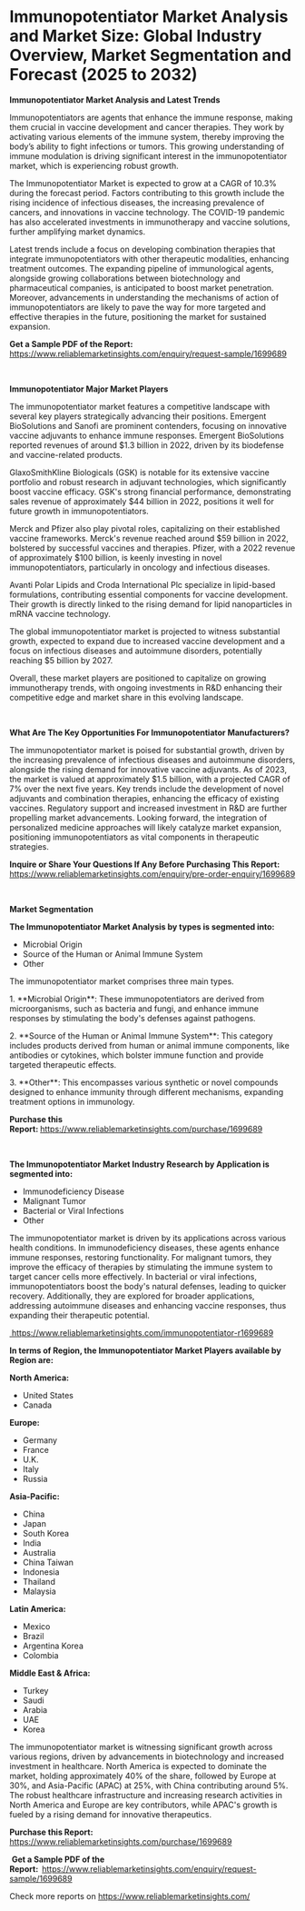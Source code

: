 <p><h1>Immunopotentiator Market Analysis and Market Size: Global Industry Overview, Market Segmentation and Forecast (2025 to 2032)</h1></p><p><strong>Immunopotentiator Market Analysis and Latest Trends</strong></p>
<p><p>Immunopotentiators are agents that enhance the immune response, making them crucial in vaccine development and cancer therapies. They work by activating various elements of the immune system, thereby improving the body’s ability to fight infections or tumors. This growing understanding of immune modulation is driving significant interest in the immunopotentiator market, which is experiencing robust growth.</p><p>The Immunopotentiator Market is expected to grow at a CAGR of 10.3% during the forecast period. Factors contributing to this growth include the rising incidence of infectious diseases, the increasing prevalence of cancers, and innovations in vaccine technology. The COVID-19 pandemic has also accelerated investments in immunotherapy and vaccine solutions, further amplifying market dynamics.</p><p>Latest trends include a focus on developing combination therapies that integrate immunopotentiators with other therapeutic modalities, enhancing treatment outcomes. The expanding pipeline of immunological agents, alongside growing collaborations between biotechnology and pharmaceutical companies, is anticipated to boost market penetration. Moreover, advancements in understanding the mechanisms of action of immunopotentiators are likely to pave the way for more targeted and effective therapies in the future, positioning the market for sustained expansion.</p></p>
<p><strong>Get a Sample PDF of the Report:&nbsp;</strong> <a href="https://www.reliablemarketinsights.com/enquiry/request-sample/1699689?utm_campaign=3493&utm_medium=2&utm_source=Github&utm_content=ia&utm_term=27032025&utm_id=immunopotentiator">https://www.reliablemarketinsights.com/enquiry/request-sample/1699689</a></p>
<p>&nbsp;</p>
<p><strong>Immunopotentiator Major Market Players</strong></p>
<p><p>The immunopotentiator market features a competitive landscape with several key players strategically advancing their positions. Emergent BioSolutions and Sanofi are prominent contenders, focusing on innovative vaccine adjuvants to enhance immune responses. Emergent BioSolutions reported revenues of around $1.3 billion in 2022, driven by its biodefense and vaccine-related products.</p><p>GlaxoSmithKline Biologicals (GSK) is notable for its extensive vaccine portfolio and robust research in adjuvant technologies, which significantly boost vaccine efficacy. GSK's strong financial performance, demonstrating sales revenue of approximately $44 billion in 2022, positions it well for future growth in immunopotentiators.</p><p>Merck and Pfizer also play pivotal roles, capitalizing on their established vaccine frameworks. Merck's revenue reached around $59 billion in 2022, bolstered by successful vaccines and therapies. Pfizer, with a 2022 revenue of approximately $100 billion, is keenly investing in novel immunopotentiators, particularly in oncology and infectious diseases.</p><p>Avanti Polar Lipids and Croda International Plc specialize in lipid-based formulations, contributing essential components for vaccine development. Their growth is directly linked to the rising demand for lipid nanoparticles in mRNA vaccine technology.</p><p>The global immunopotentiator market is projected to witness substantial growth, expected to expand due to increased vaccine development and a focus on infectious diseases and autoimmune disorders, potentially reaching $5 billion by 2027.</p><p>Overall, these market players are positioned to capitalize on growing immunotherapy trends, with ongoing investments in R&D enhancing their competitive edge and market share in this evolving landscape.</p></p>
<p>&nbsp;</p>
<p><strong>What Are The Key Opportunities For Immunopotentiator Manufacturers?</strong></p>
<p><p>The immunopotentiator market is poised for substantial growth, driven by the increasing prevalence of infectious diseases and autoimmune disorders, alongside the rising demand for innovative vaccine adjuvants. As of 2023, the market is valued at approximately $1.5 billion, with a projected CAGR of 7% over the next five years. Key trends include the development of novel adjuvants and combination therapies, enhancing the efficacy of existing vaccines. Regulatory support and increased investment in R&D are further propelling market advancements. Looking forward, the integration of personalized medicine approaches will likely catalyze market expansion, positioning immunopotentiators as vital components in therapeutic strategies.</p></p>
<p><strong>Inquire or Share Your Questions If Any Before Purchasing This Report:</strong> <a href="https://www.reliablemarketinsights.com/enquiry/pre-order-enquiry/1699689?utm_campaign=3493&utm_medium=2&utm_source=Github&utm_content=ia&utm_term=27032025&utm_id=immunopotentiator">https://www.reliablemarketinsights.com/enquiry/pre-order-enquiry/1699689</a></p>
<p>&nbsp;</p>
<p><strong>Market Segmentation</strong></p>
<p><strong>The Immunopotentiator Market Analysis by types is segmented into:</strong></p>
<p><ul><li>Microbial Origin</li><li>Source of the Human or Animal Immune System</li><li>Other</li></ul></p>
<p><p>The immunopotentiator market comprises three main types. </p><p>1. **Microbial Origin**: These immunopotentiators are derived from microorganisms, such as bacteria and fungi, and enhance immune responses by stimulating the body's defenses against pathogens.</p><p>2. **Source of the Human or Animal Immune System**: This category includes products derived from human or animal immune components, like antibodies or cytokines, which bolster immune function and provide targeted therapeutic effects.</p><p>3. **Other**: This encompasses various synthetic or novel compounds designed to enhance immunity through different mechanisms, expanding treatment options in immunology.</p></p>
<p><strong>Purchase this Report:&nbsp;</strong><a href="https://www.reliablemarketinsights.com/purchase/1699689?utm_campaign=3493&utm_medium=2&utm_source=Github&utm_content=ia&utm_term=27032025&utm_id=immunopotentiator">https://www.reliablemarketinsights.com/purchase/1699689</a></p>
<p>&nbsp;</p>
<p><strong>The Immunopotentiator Market Industry Research by Application is segmented into:</strong></p>
<p><ul><li>Immunodeficiency Disease</li><li>Malignant Tumor</li><li>Bacterial or Viral Infections</li><li>Other</li></ul></p>
<p><p>The immunopotentiator market is driven by its applications across various health conditions. In immunodeficiency diseases, these agents enhance immune responses, restoring functionality. For malignant tumors, they improve the efficacy of therapies by stimulating the immune system to target cancer cells more effectively. In bacterial or viral infections, immunopotentiators boost the body's natural defenses, leading to quicker recovery. Additionally, they are explored for broader applications, addressing autoimmune diseases and enhancing vaccine responses, thus expanding their therapeutic potential.</p></p>
<p><a href="https://www.reliablemarketinsights.com/immunopotentiator-r1699689?utm_campaign=3493&utm_medium=2&utm_source=Github&utm_content=ia&utm_term=27032025&utm_id=immunopotentiator">&nbsp;https://www.reliablemarketinsights.com/immunopotentiator-r1699689</a></p>
<p><strong>In terms of Region, the Immunopotentiator Market Players available by Region are:</strong></p>
<p>
    <p> <strong> North America: </strong>
        <ul>
            <li>United States</li>
            <li>Canada</li>
        </ul>
        </p> 
    <p> <strong> Europe: </strong>
        <ul>
            <li>Germany</li>
            <li>France</li>
            <li>U.K.</li>
            <li>Italy</li>
            <li>Russia</li>
        </ul>
        </p> 
    <p> <strong> Asia-Pacific: </strong>
        <ul>
            <li>China</li>
            <li>Japan</li>
            <li>South Korea</li>
            <li>India</li>
            <li>Australia</li>
            <li>China Taiwan</li>
            <li>Indonesia</li>
            <li>Thailand</li>
            <li>Malaysia</li>
        </ul>
        </p> 
    <p> <strong> Latin America: </strong>
        <ul>
            <li>Mexico</li>
            <li>Brazil</li>
            <li>Argentina Korea</li>
            <li>Colombia</li>
        </ul>
        </p> 
    <p> <strong> Middle East & Africa: </strong>
        <ul>
            <li>Turkey</li>
            <li>Saudi</li>
            <li>Arabia</li>
            <li>UAE</li>
            <li>Korea</li>
        </ul>
    </p>
    </p>
<p><p>The immunopotentiator market is witnessing significant growth across various regions, driven by advancements in biotechnology and increased investment in healthcare. North America is expected to dominate the market, holding approximately 40% of the share, followed by Europe at 30%, and Asia-Pacific (APAC) at 25%, with China contributing around 5%. The robust healthcare infrastructure and increasing research activities in North America and Europe are key contributors, while APAC's growth is fueled by a rising demand for innovative therapeutics.</p></p>
<p><strong>Purchase this Report: </strong><a href="https://www.reliablemarketinsights.com/purchase/1699689?utm_campaign=3493&utm_medium=2&utm_source=Github&utm_content=ia&utm_term=27032025&utm_id=immunopotentiator">https://www.reliablemarketinsights.com/purchase/1699689</a></p>
<p>&nbsp;<strong>Get a Sample PDF of the Report:&nbsp;&nbsp;</strong><a href="https://www.reliablemarketinsights.com/enquiry/request-sample/1699689?utm_campaign=3493&utm_medium=2&utm_source=Github&utm_content=ia&utm_term=27032025&utm_id=immunopotentiator">https://www.reliablemarketinsights.com/enquiry/request-sample/1699689</a></p>
<p><strong></strong></p>
<p>Check more reports on <a href="https://www.reliablemarketinsights.com/?utm_campaign=3493&utm_medium=2&utm_source=Github&utm_content=ia&utm_term=27032025&utm_id=immunopotentiator">https://www.reliablemarketinsights.com/</a></p>
